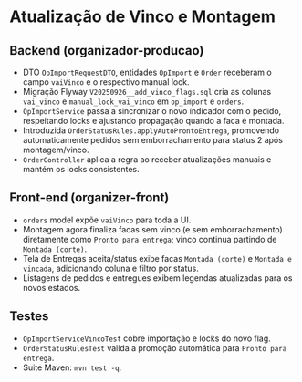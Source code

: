 # Atualização de Vinco e Montagem

## Backend (organizador-producao)
- DTO `OpImportRequestDTO`, entidades `OpImport` e `Order` receberam o campo `vaiVinco` e o respectivo manual lock.
- Migração Flyway `V20250926__add_vinco_flags.sql` cria as colunas `vai_vinco` e `manual_lock_vai_vinco` em `op_import` e `orders`.
- `OpImportService` passa a sincronizar o novo indicador com o pedido, respeitando locks e ajustando propagação quando a faca é montada.
- Introduzida `OrderStatusRules.applyAutoProntoEntrega`, promovendo automaticamente pedidos sem emborrachamento para status 2 após montagem/vinco.
- `OrderController` aplica a regra ao receber atualizações manuais e mantém os locks consistentes.

## Front-end (organizer-front)
- `orders` model expõe `vaiVinco` para toda a UI.
- Montagem agora finaliza facas sem vinco (e sem emborrachamento) diretamente como `Pronto para entrega`; vinco continua partindo de `Montada (corte)`.
- Tela de Entregas aceita/status exibe facas `Montada (corte)` e `Montada e vincada`, adicionando coluna e filtro por status.
- Listagens de pedidos e entregues exibem legendas atualizadas para os novos estados.

## Testes
- `OpImportServiceVincoTest` cobre importação e locks do novo flag.
- `OrderStatusRulesTest` valida a promoção automática para `Pronto para entrega`.
- Suite Maven: `mvn test -q`.

